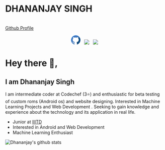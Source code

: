 # DHANANJAY SINGH
<a href="https://github.com/Dhananjay19161" alt="1622440216363" border="0"></a><br /><a target='_blank' href='https://github.com/Dhananjay19161'>Github Profile</a><br />



<p align='center'>
<a href="https://github.com/Dhananjay19161"><img height="30" src="https://github.com/Dhananjay19161/Dhananjay19161/blob/master/github(1).png"></a>&nbsp;&nbsp;
<a href="https://www.instagram.com/dhananjay_singh19/"><img height="30" src="https://github.com/WaylonWalker/WaylonWalker/blob/main/icon/instagram.jpg?raw=true"></a>&nbsp;&nbsp;
<a href="https://www.linkedin.com/in/dhananjay-singh-88a82889/"><img height="30" src="https://github.com/WaylonWalker/WaylonWalker/blob/main/icon/linkedin.png?raw=true"></a>
</p>

# Hey there 👋,
## I am Dhananjay Singh 
I am intermediate coder at Codechef (3⭐) and enthusiastic for beta testing of custom roms (Android os) and website designing. Interested in Machine Learning Projects and Web Development . Seeking to gain knowledge and experience about the technology and its application in real life. 

- Junior at <a target='_blank' href='https://www.iiitd.ac.in/'>IIITD</a><br />
- Interested in Android and Web Development
- Machine Learning Enthusiast



 ![Dhananjay's github stats](https://github-readme-stats.vercel.app/api?username=Dhananjay19161&show_icons=true&theme=tokyonight)
 <p>
 
